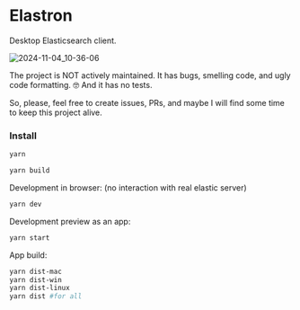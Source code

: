 # Elastron

Desktop Elasticsearch client.

![2024-11-04_10-36-06](https://github.com/user-attachments/assets/3e9a964d-28f3-4ba1-a6cb-94f949fda13b)

The project is NOT actively maintained. It has bugs, smelling code, and ugly code formatting. 🤓 And it has no tests.

So, please, feel free to create issues, PRs, and maybe I will find some time to keep this project alive.

### Install

```sh
yarn
```

```sh
yarn build
```

Development in browser: (no interaction with real elastic server)

```sh
yarn dev
```

Development preview as an app:

```sh
yarn start
```

App build:

```sh
yarn dist-mac
yarn dist-win
yarn dist-linux
yarn dist #for all
```
